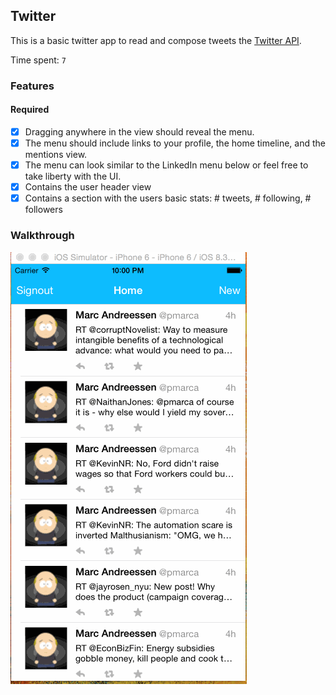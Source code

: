 ## Twitter

This is a basic twitter app to read and compose tweets the [Twitter API](https://apps.twitter.com/).

Time spent: `7`

### Features

#### Required

- [X] Dragging anywhere in the view should reveal the menu.
- [X] The menu should include links to your profile, the home timeline, and the mentions view.
- [X] The menu can look similar to the LinkedIn menu below or feel free to take liberty with the UI.
- [X] Contains the user header view
- [X] Contains a section with the users basic stats: # tweets, # following, # followers

### Walkthrough

![Video Walkthrough](TwitterRedux.gif)
